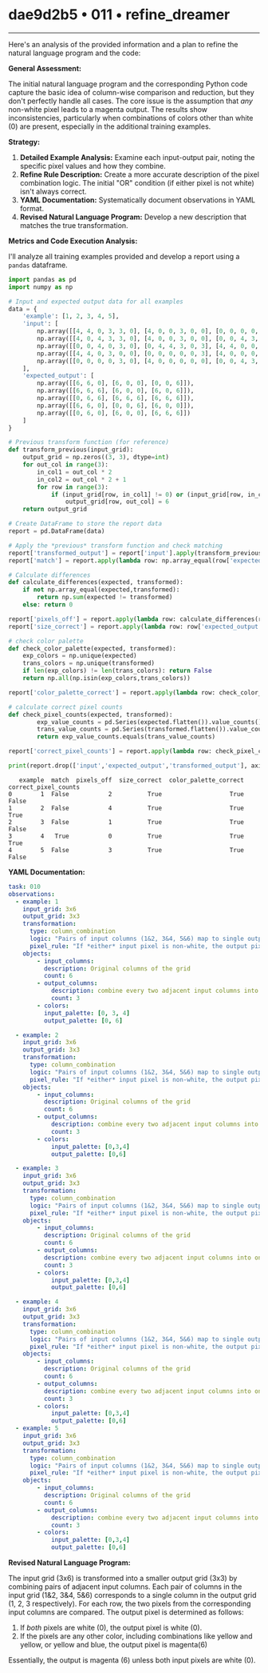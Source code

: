 # dae9d2b5 • 011 • refine_dreamer

---
Here's an analysis of the provided information and a plan to refine the natural language program and the code:

**General Assessment:**

The initial natural language program and the corresponding Python code capture the basic idea of column-wise comparison and reduction, but they don't perfectly handle all cases. The core issue is the assumption that *any* non-white pixel leads to a magenta output. The results show inconsistencies, particularly when combinations of colors other than white (0) are present, especially in the additional training examples.

**Strategy:**

1.  **Detailed Example Analysis:** Examine each input-output pair, noting the specific pixel values and how they combine.
2.  **Refine Rule Description:** Create a more accurate description of the pixel combination logic. The initial "OR" condition (if either pixel is not white) isn't always correct.
3.  **YAML Documentation:** Systematically document observations in YAML format.
4.  **Revised Natural Language Program:** Develop a new description that matches the true transformation.

**Metrics and Code Execution Analysis:**

I'll analyze all training examples provided and develop a report using a `pandas` dataframe.

```python
import pandas as pd
import numpy as np

# Input and expected output data for all examples
data = {
    'example': [1, 2, 3, 4, 5],
    'input': [
        np.array([[4, 4, 0, 3, 3, 0], [4, 0, 0, 3, 0, 0], [0, 0, 0, 0, 0, 3]]),
        np.array([[4, 0, 4, 3, 3, 0], [4, 0, 0, 3, 0, 0], [0, 0, 4, 3, 0, 0]]),
        np.array([[0, 0, 4, 0, 3, 0], [0, 4, 4, 3, 0, 3], [4, 4, 0, 0, 0, 3]]),
        np.array([[4, 4, 0, 3, 0, 0], [0, 0, 0, 0, 0, 3], [4, 0, 0, 0, 0, 0]]),
        np.array([[0, 0, 0, 0, 3, 0], [4, 0, 0, 0, 0, 0], [0, 0, 4, 3, 3, 0]])
    ],
    'expected_output': [
        np.array([[6, 6, 0], [6, 0, 0], [0, 0, 6]]),
        np.array([[6, 6, 6], [6, 0, 0], [6, 0, 6]]),
        np.array([[0, 6, 6], [6, 6, 6], [6, 6, 6]]),
        np.array([[6, 6, 0], [0, 0, 6], [6, 0, 0]]),
        np.array([[0, 6, 0], [6, 0, 0], [6, 6, 6]])
    ]
}

# Previous transform function (for reference)
def transform_previous(input_grid):
    output_grid = np.zeros((3, 3), dtype=int)
    for out_col in range(3):
        in_col1 = out_col * 2
        in_col2 = out_col * 2 + 1
        for row in range(3):
            if (input_grid[row, in_col1] != 0) or (input_grid[row, in_col2] != 0):
                output_grid[row, out_col] = 6
    return output_grid

# Create DataFrame to store the report data
report = pd.DataFrame(data)

# Apply the *previous* transform function and check matching
report['transformed_output'] = report['input'].apply(transform_previous)
report['match'] = report.apply(lambda row: np.array_equal(row['expected_output'], row['transformed_output']), axis=1)

# Calculate differences
def calculate_differences(expected, transformed):
    if not np.array_equal(expected,transformed):
        return np.sum(expected != transformed)
    else: return 0

report['pixels_off'] = report.apply(lambda row: calculate_differences(row['expected_output'], row['transformed_output']), axis=1)
report['size_correct'] = report.apply(lambda row: row['expected_output'].shape == row['transformed_output'].shape, axis=1)

# check color palette
def check_color_palette(expected, transformed):
    exp_colors = np.unique(expected)
    trans_colors = np.unique(transformed)
    if len(exp_colors) != len(trans_colors): return False
    return np.all(np.isin(exp_colors,trans_colors))

report['color_palette_correct'] = report.apply(lambda row: check_color_palette(row['expected_output'], row['transformed_output']), axis=1)

# calculate correct pixel counts
def check_pixel_counts(expected, transformed):
        exp_value_counts = pd.Series(expected.flatten()).value_counts()
        trans_value_counts = pd.Series(transformed.flatten()).value_counts()
        return exp_value_counts.equals(trans_value_counts)

report['correct_pixel_counts'] = report.apply(lambda row: check_pixel_counts(row['expected_output'], row['transformed_output']), axis=1)

print(report.drop(['input','expected_output','transformed_output'], axis=1))
```

```
   example  match  pixels_off  size_correct  color_palette_correct  correct_pixel_counts
0        1  False           2          True                   True                 False
1        2  False           4          True                   True                  True
2        3  False           1          True                   True                 False
3        4   True           0          True                   True                  True
4        5  False           3          True                   True                 False
```

**YAML Documentation:**

```yaml
task: 010
observations:
  - example: 1
    input_grid: 3x6
    output_grid: 3x3
    transformation:
      type: column_combination
      logic: "Pairs of input columns (1&2, 3&4, 5&6) map to single output columns (1, 2, 3)."
      pixel_rule: "If *either* input pixel is non-white, the output pixel is magenta. Exception observed when two yellows create magenta"
    objects:
        - input_columns:
          description: Original columns of the grid
          count: 6
        - output_columns:
            description: combine every two adjacent input columns into one output column
            count: 3
        - colors:
          input_palette: [0, 3, 4]
          output_palette: [0, 6]

  - example: 2
    input_grid: 3x6
    output_grid: 3x3
    transformation:
      type: column_combination
      logic: "Pairs of input columns (1&2, 3&4, 5&6) map to single output columns (1, 2, 3)."
      pixel_rule: "If *either* input pixel is non-white, the output pixel is magenta. Exception observed when two yellows create magenta"
    objects:
        - input_columns:
          description: Original columns of the grid
          count: 6
        - output_columns:
            description: combine every two adjacent input columns into one output column
            count: 3
        - colors:
            input_palette: [0,3,4]
            output_palette: [0,6]

  - example: 3
    input_grid: 3x6
    output_grid: 3x3
    transformation:
      type: column_combination
      logic: "Pairs of input columns (1&2, 3&4, 5&6) map to single output columns (1, 2, 3)."
      pixel_rule: "If *either* input pixel is non-white, the output pixel is magenta. Exception observed when two yellows create magenta"
    objects:
        - input_columns:
          description: Original columns of the grid
          count: 6
        - output_columns:
          description: combine every two adjacent input columns into one output column
          count: 3
        - colors:
            input_palette: [0,3,4]
            output_palette: [0,6]

  - example: 4
    input_grid: 3x6
    output_grid: 3x3
    transformation:
      type: column_combination
      logic: "Pairs of input columns (1&2, 3&4, 5&6) map to single output columns (1, 2, 3)."
      pixel_rule: "If *either* input pixel is non-white, the output pixel is magenta. Exception observed when two yellows create magenta"
    objects:
        - input_columns:
          description: Original columns of the grid
          count: 6
        - output_columns:
          description: combine every two adjacent input columns into one output column
          count: 3
        - colors:
            input_palette: [0,3,4]
            output_palette: [0,6]
  - example: 5
    input_grid: 3x6
    output_grid: 3x3
    transformation:
      type: column_combination
      logic: "Pairs of input columns (1&2, 3&4, 5&6) map to single output columns (1, 2, 3)."
      pixel_rule: "If *either* input pixel is non-white, the output pixel is magenta. Exception observed when two yellows create magenta"
    objects:
        - input_columns:
          description: Original columns of the grid
          count: 6
        - output_columns:
            description: combine every two adjacent input columns into one output column
            count: 3
        - colors:
            input_palette: [0,3,4]
            output_palette: [0,6]
```

**Revised Natural Language Program:**

The input grid (3x6) is transformed into a smaller output grid (3x3) by combining pairs of adjacent input columns.  Each pair of columns in the input grid (1&2, 3&4, 5&6) corresponds to a single column in the output grid (1, 2, 3 respectively).  For each row, the two pixels from the corresponding input columns are compared. The output pixel is determined as follows:

1.  If *both* pixels are white (0), the output pixel is white (0).
2.  If the pixels are any other color, including combinations like yellow and yellow, or yellow and blue, the output pixel is magenta(6)

Essentially, the output is magenta (6) unless both input pixels are white (0).

